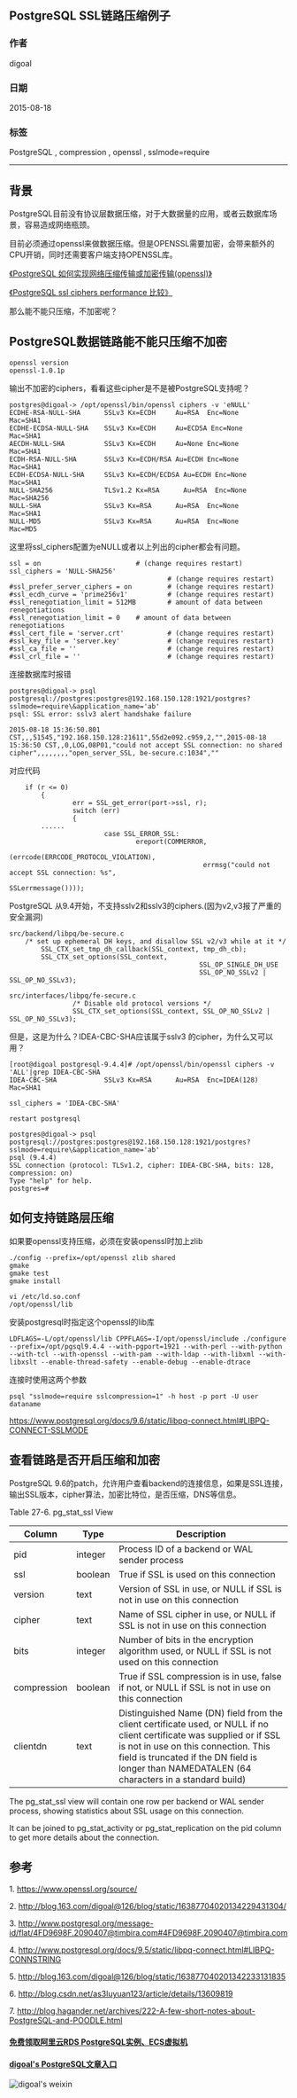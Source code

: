 ## PostgreSQL SSL链路压缩例子
                
### 作者               
digoal                
                
### 日期               
2015-08-18                    
                
### 标签              
PostgreSQL , compression , openssl , sslmode=require                                     
                
----              
                
## 背景   
PostgreSQL目前没有协议层数据压缩，对于大数据量的应用，或者云数据库场景，容易造成网络瓶颈。    
    
目前必须通过openssl来做数据压缩。但是OPENSSL需要加密，会带来额外的CPU开销，同时还需要客户端支持OPENSSL库。    
    
[《PostgreSQL 如何实现网络压缩传输或加密传输(openssl)》](../201305/20130522_01.md)    
  
[《PostgreSQL ssl ciphers performance 比较》](../201305/20130522_02.md)   
  
那么能不能只压缩，不加密呢？  
  
## PostgreSQL数据链路能不能只压缩不加密
```
openssl version   
openssl-1.0.1p  
```
   
输出不加密的ciphers，看看这些cipher是不是被PostgreSQL支持呢？  
  
```
postgres@digoal-> /opt/openssl/bin/openssl ciphers -v 'eNULL' 
ECDHE-RSA-NULL-SHA      SSLv3 Kx=ECDH     Au=RSA  Enc=None      Mac=SHA1
ECDHE-ECDSA-NULL-SHA    SSLv3 Kx=ECDH     Au=ECDSA Enc=None      Mac=SHA1
AECDH-NULL-SHA          SSLv3 Kx=ECDH     Au=None Enc=None      Mac=SHA1
ECDH-RSA-NULL-SHA       SSLv3 Kx=ECDH/RSA Au=ECDH Enc=None      Mac=SHA1
ECDH-ECDSA-NULL-SHA     SSLv3 Kx=ECDH/ECDSA Au=ECDH Enc=None      Mac=SHA1
NULL-SHA256             TLSv1.2 Kx=RSA      Au=RSA  Enc=None      Mac=SHA256
NULL-SHA                SSLv3 Kx=RSA      Au=RSA  Enc=None      Mac=SHA1
NULL-MD5                SSLv3 Kx=RSA      Au=RSA  Enc=None      Mac=MD5
```
  
这里将ssl_ciphers配置为eNULL或者以上列出的cipher都会有问题。    
  
```
ssl = on                        # (change requires restart)
ssl_ciphers = 'NULL-SHA256'
                                        # (change requires restart)
#ssl_prefer_server_ciphers = on         # (change requires restart)
#ssl_ecdh_curve = 'prime256v1'          # (change requires restart)
#ssl_renegotiation_limit = 512MB        # amount of data between renegotiations
#ssl_renegotiation_limit = 0    # amount of data between renegotiations
#ssl_cert_file = 'server.crt'           # (change requires restart)
#ssl_key_file = 'server.key'            # (change requires restart)
#ssl_ca_file = ''                       # (change requires restart)
#ssl_crl_file = ''                      # (change requires restart)
```
  
连接数据库时报错  
  
```
postgres@digoal-> psql postgresql://postgres:postgres@192.168.150.128:1921/postgres?sslmode=require\&application_name='ab'
psql: SSL error: sslv3 alert handshake failure

2015-08-18 15:36:50.801 CST,,,51545,"192.168.150.128:21611",55d2e092.c959,2,"",2015-08-18 15:36:50 CST,,0,LOG,08P01,"could not accept SSL connection: no shared cipher",,,,,,,,"open_server_SSL, be-secure.c:1034",""
```
  
对应代码   
  
```
	if (r <= 0)
        {
                err = SSL_get_error(port->ssl, r);
                switch (err)
                {
		......
                        case SSL_ERROR_SSL:
                                ereport(COMMERROR,
                                                (errcode(ERRCODE_PROTOCOL_VIOLATION),
                                                 errmsg("could not accept SSL connection: %s",
                                                                SSLerrmessage())));
```
  
PostgreSQL 从9.4开始，不支持sslv2和sslv3的ciphers.(因为v2,v3报了严重的安全漏洞)  
  
```
src/backend/libpq/be-secure.c
    /* set up ephemeral DH keys, and disallow SSL v2/v3 while at it */
        SSL_CTX_set_tmp_dh_callback(SSL_context, tmp_dh_cb);
        SSL_CTX_set_options(SSL_context,
                                                SSL_OP_SINGLE_DH_USE
                                                SSL_OP_NO_SSLv2 | SSL_OP_NO_SSLv3);

src/interfaces/libpq/fe-secure.c
                /* Disable old protocol versions */
                SSL_CTX_set_options(SSL_context, SSL_OP_NO_SSLv2 | SSL_OP_NO_SSLv3);
```
  
但是，这是为什么？IDEA-CBC-SHA应该属于sslv3 的cipher，为什么又可以用？  
  
```
[root@digoal postgresql-9.4.4]# /opt/openssl/bin/openssl ciphers -v 'ALL'|grep IDEA-CBC-SHA
IDEA-CBC-SHA            SSLv3 Kx=RSA      Au=RSA  Enc=IDEA(128) Mac=SHA1

ssl_ciphers = 'IDEA-CBC-SHA'

restart postgresql 

postgres@digoal-> psql postgresql://postgres:postgres@192.168.150.128:1921/postgres?sslmode=require\&application_name='ab'
psql (9.4.4)
SSL connection (protocol: TLSv1.2, cipher: IDEA-CBC-SHA, bits: 128, compression: on)
Type "help" for help.
postgres=# 
```
  
## 如何支持链路层压缩  
如果要openssl支持压缩，必须在安装openssl时加上zlib    
  
```
./config --prefix=/opt/openssl zlib shared
gmake
gmake test
gmake install

vi /etc/ld.so.conf
/opt/openssl/lib
```
  
安装postgresql时指定这个openssl的lib库  
  
```
LDFLAGS=-L/opt/openssl/lib CPPFLAGS=-I/opt/openssl/include ./configure --prefix=/opt/pgsql9.4.4 --with-pgport=1921 --with-perl --with-python --with-tcl --with-openssl --with-pam --with-ldap --with-libxml --with-libxslt --enable-thread-safety --enable-debug --enable-dtrace
```
  
连接时使用这两个参数  
  
```
psql "sslmode=require sslcompression=1" -h host -p port -U user dataname
```
  
https://www.postgresql.org/docs/9.6/static/libpq-connect.html#LIBPQ-CONNECT-SSLMODE   
  
## 查看链路是否开启压缩和加密
PostgreSQL 9.6的patch，允许用户查看backend的连接信息，如果是SSL连接，输出SSL版本，cipher算法，加密比特位，是否压缩，DNS等信息。  
  
Table 27-6. pg_stat_ssl View  
  
Column|	Type|	Description
---|---|---
pid|	integer|	Process ID of a backend or WAL sender process
ssl|	boolean|	True if SSL is used on this connection
version|	text|	Version of SSL in use, or NULL if SSL is not in use on this connection
cipher|	text|	Name of SSL cipher in use, or NULL if SSL is not in use on this connection
bits|	integer|	Number of bits in the encryption algorithm used, or NULL if SSL is not used on this connection
compression|	boolean|	True if SSL compression is in use, false if not, or NULL if SSL is not in use on this connection
clientdn|	text|	Distinguished Name (DN) field from the client certificate used, or NULL if no client certificate was supplied or if SSL is not in use on this connection. This field is truncated if the DN field is longer than NAMEDATALEN (64 characters in a standard build)
  
The pg_stat_ssl view will contain one row per backend or WAL sender process, showing statistics about SSL usage on this connection.   
  
It can be joined to pg_stat_activity or pg_stat_replication on the pid column to get more details about the connection.  
  
## 参考
1\. https://www.openssl.org/source/  
  
2\. http://blog.163.com/digoal@126/blog/static/16387704020134229431304/    
  
3\. http://www.postgresql.org/message-id/flat/4FD9698F.2090407@timbira.com#4FD9698F.2090407@timbira.com  
  
4\. http://www.postgresql.org/docs/9.5/static/libpq-connect.html#LIBPQ-CONNSTRING  
  
5\. http://blog.163.com/digoal@126/blog/static/163877040201342233131835  
  
6\. http://blog.csdn.net/as3luyuan123/article/details/13609819  
  
7\. http://blog.hagander.net/archives/222-A-few-short-notes-about-PostgreSQL-and-POODLE.html  
         
        
  
  
  
  
  
  
  
  
  
  
  
  
  
#### [免费领取阿里云RDS PostgreSQL实例、ECS虚拟机](https://free.aliyun.com/ "57258f76c37864c6e6d23383d05714ea")
  
  
#### [digoal's PostgreSQL文章入口](https://github.com/digoal/blog/blob/master/README.md "22709685feb7cab07d30f30387f0a9ae")
  
  
![digoal's weixin](../pic/digoal_weixin.jpg "f7ad92eeba24523fd47a6e1a0e691b59")
  
  
  
  
  
  
  
